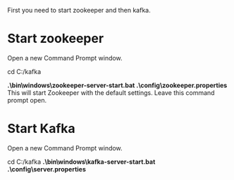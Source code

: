 First you need to start zookeeper and then kafka.

<h1>Start zookeeper</h1>
<p>Open a new Command Prompt window.</p>

cd C:/kafka

<b>.\bin\windows\zookeeper-server-start.bat .\config\zookeeper.properties </b>
This will start Zookeeper with the default settings. Leave this command prompt open.

<h1>Start Kafka</h1>
<p></p>Open a new Command Prompt window.</p>

cd C:/kafka
<b> .\bin\windows\kafka-server-start.bat .\config\server.properties </b>
